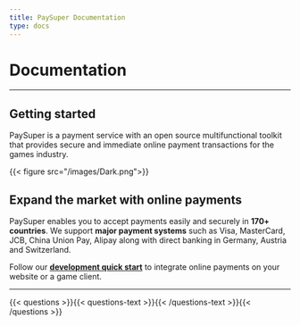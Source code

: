```yaml
---
title: PaySuper Documentation
type: docs
---
```


# Documentation

***

## Getting started

PaySuper is a payment service with an open source multifunctional toolkit that provides secure and immediate online payment transactions for the games industry.

{{< figure src="/images/Dark.png">}}

## Expand the market with online payments

PaySuper enables you to accept payments easily and securely in **170+ countries**. We support **major payment systems** such as Visa, MasterCard, JCB, China Union Pay, Alipay along with direct banking in Germany, Austria and Switzerland.

Follow our [**development quick start**](/docs/payments/) to integrate online payments on your website or a game client.

***

{{< questions >}}{{< questions-text >}}{{< /questions-text >}}{{< /questions >}}